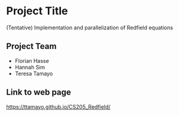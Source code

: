 
# Project Title
(Tentative) Implementation and parallelization of Redfield equations

## Project Team
* Florian Hasse 
* Hannah Sim
* Teresa Tamayo

## Link to web page

https://ttamayo.github.io/CS205_Redfield/
